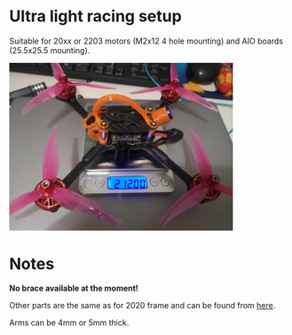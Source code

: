 # Ultra light racing setup

Suitable for 20xx or 2203 motors (M2x12 4 hole mounting) and AIO boards (25.5x25.5 mounting).

<img src="images/ul5.jpg" width="80%">


# Notes

**No brace available at the moment!**

Other parts are the same as for 2020 frame and can be found from [here](../2020/dxf/).

Arms can be 4mm or 5mm thick.
